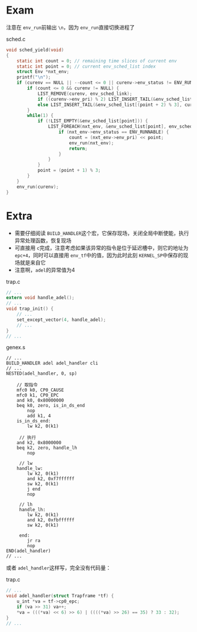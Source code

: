 # Exam

注意在 ``env_run``前输出 ``\n``，因为 ``env_run``直接切换进程了

sched.c

```c
void sched_yield(void)
{
    static int count = 0; // remaining time slices of current env
    static int point = 0; // current env_sched_list index
    struct Env *nxt_env;
    printf("\n");
    if (curenv == NULL || --count <= 0 || curenv->env_status != ENV_RUNNABLE) {
        if (count <= 0 && curenv != NULL) {
            LIST_REMOVE(curenv, env_sched_link);
            if ((curenv->env_pri) % 2) LIST_INSERT_TAIL(&env_sched_list[(point + 1) % 3], curenv, env_sched_link);
            else LIST_INSERT_TAIL(&env_sched_list[(point + 2) % 3], curenv, env_sched_link);
        }
        while(1) {
            if (!LIST_EMPTY(&env_sched_list[point])) {
                LIST_FOREACH(nxt_env, &env_sched_list[point], env_sched_link) {
                    if (nxt_env->env_status == ENV_RUNNABLE) {
                        count = (nxt_env->env_pri) << point;
                        env_run(nxt_env);
                        return;
                    }
                }
            }
            point = (point + 1) % 3;
        }
    }
    env_run(curenv);
}
```

# Extra

* 需要仔细阅读 ``BUILD_HANDLER``这个宏，它保存现场，关闭全局中断使能，执行异常处理函数，恢复现场
* 可直接用 ``c``完成，注意考虑如果该异常的指令是位于延迟槽中，则它的地址为 ``epc+4``，同时可以直接用 ``env_tf``中的值，因为此时此刻 ``KERNEL_SP``中保存的现场就是来自它
* 注意啊，``adel``的异常值为$4$

trap.c

```c
// ...
extern void handle_adel();
// ...
void trap_init() {
    // ...
    set_except_vector(4, handle_adel);
    // ...
}
// ...
```

genex.s

```assembly
// ...
BUILD_HANDLER adel adel_handler cli
// ...
NESTED(adel_handler, 0, sp)

    // 取指令
    mfc0 k0, CP0_CAUSE
    mfc0 k1, CP0_EPC
    and k0, 0x80000000
    beq k0, zero, is_in_ds_end
    	nop
		add k1, 4
    is_in_ds_end:
		lw k2, 0(k1)

     // 执行  
	and k2, 0x8000000
    beq k2, zero, handle_lh
     	nop
   
     // lw
	handle_lw:
     	lw k2, 0(k1)
     	and k2, 0xf7ffffff
     	sw k2, 0(k1)
     	j end
    	nop
    	 
   	 // lh
     handle_lh:
     	lw k2, 0(k1)
     	and k2, 0xfbffffff
     	sw k2, 0(k1)
   
     end:
     	jr ra
     	nop
END(adel_handler)
// ...
```

或者 ``adel_handler``这样写，完全没有代码量：

trap.c

```c
// ...
void adel_handler(struct Trapframe *tf) {
    u_int *va = tf->cp0_epc;
    if (va >> 31) va++;
    *va = (((*va) << 6) >> 6) | ((((*va) >> 26) == 35) ? 33 : 32);
}
// ...
```
